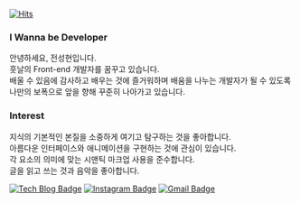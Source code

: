 <div align=left>

[![Hits](https://hits.seeyoufarm.com/api/count/incr/badge.svg?url=https%3A%2F%2Fgithub.com%2Fzzsza)](https://hits.seeyoufarm.com) 

</div>

### I Wanna be Developer

안녕하세요, 전성현입니다.<br>
훗날의 Front-end 개발자를 꿈꾸고 있습니다.<br>
배울 수 있음에 감사하고 배우는 것에 즐거워하며 배움을 나누는 개발자가 될 수 있도록<br>
나만의 보폭으로 앞을 향해 꾸준히 나아가고 있습니다.

### Interest

지식의 기본적인 본질을 소중하게 여기고 탐구하는 것을 좋아합니다. </br>
아름다운 인터페이스와 애니메이션을 구현하는 것에 관심이 있습니다. </br>
각 요소의 의미에 맞는 시맨틱 마크업 사용을 준수합니다. </br>
글을 읽고 쓰는 것과 음악을 좋아합니다. </br>

<div align=left>

[![Tech Blog Badge](http://img.shields.io/badge/-Tech%20blog-black?style=flat-square&logo=github&link=https://hyuns619.github.io/)](https://hyuns.netlify.app/) 
[![Instagram Badge](https://img.shields.io/badge/-Instagram-dd2a7b?style=flat-square&logo=instagram&logoColor=white&link=https://www.instagram.com/hyuns619/)](https://www.instagram.com/hyuns619/) 
[![Gmail Badge](https://img.shields.io/badge/-Gmail-d14836?style=flat-square&logo=Gmail&logoColor=white&link=mailto:4dallove@gmail.com)](mailto:4dallove@gmail.com)
</div>

<!--
**sunghyunjeon/sunghyunjeon** is a ✨ _special_ ✨ repository because its `README.md` (this file) appears on your GitHub profile.

Here are some ideas to get you started:

- 🔭 I’m currently working on ...
- 🌱 I’m currently learning ...
- 👯 I’m looking to collaborate on ...
- 🤔 I’m looking for help with ...
- 💬 Ask me about ...
- 📫 How to reach me: ...
- 😄 Pronouns: ...
- ⚡ Fun fact: ...
-->
